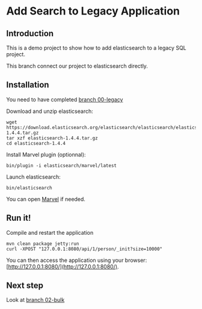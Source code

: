 Add Search to Legacy Application
================================

Introduction
------------

This is a demo project to show how to add elasticsearch to a legacy SQL project.

This branch connect our project to elasticsearch directly.

Installation
------------

You need to have completed [branch 00-legacy](https://github.com/dadoonet/legacy-search/tree/00-legacy)

Download and unzip elasticsearch:

```
wget https://download.elasticsearch.org/elasticsearch/elasticsearch/elasticsearch-1.4.4.tar.gz
tar xzf elasticsearch-1.4.4.tar.gz
cd elasticsearch-1.4.4
```

Install Marvel plugin (optionnal):

```
bin/plugin -i elasticsearch/marvel/latest
```

Launch elasticsearch:

```
bin/elasticsearch
```

You can open [Marvel](http://localhost:9200/_plugin/marvel/) if needed.

Run it!
-------

Compile and restart the application

```
mvn clean package jetty:run
curl -XPOST "127.0.0.1:8080/api/1/person/_init?size=10000"
```

You can then access the application using your browser: [http://127.0.0.1:8080/](http://127.0.0.1:8080/).

Next step
---------

Look at [branch 02-bulk](https://github.com/dadoonet/legacy-search/tree/02-bulk)
